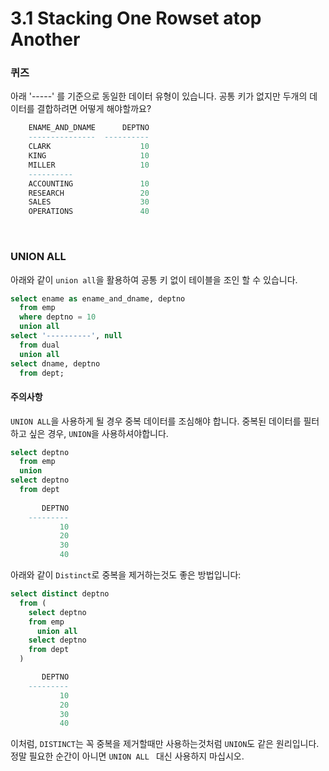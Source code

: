 # 3.1 Stacking One Rowset atop Another

### 퀴즈

아래 '-----' 를 기준으로 동일한 데이터 유형이 있습니다. 공통 키가 없지만 두개의 데이터를 결합하려면 어떻게 해야할까요?

~~~sql
    ENAME_AND_DNAME      DEPTNO
    ---------------  ----------
    CLARK                    10
    KING                     10
    MILLER                   10
    ----------
    ACCOUNTING               10
    RESEARCH                 20
    SALES                    30
    OPERATIONS               40
~~~

<br>

### UNION ALL

아래와 같이 `union all`을 활용하여 공통 키 없이 테이블을 조인 할 수 있습니다.

~~~sql
select ename as ename_and_dname, deptno
  from emp
  where deptno = 10
  union all
select '----------', null
  from dual
  union all
select dname, deptno
  from dept;
~~~

#### 주의사항

`UNION ALL`을 사용하게 될 경우 중복 데이터를 조심해야 합니다. 중복된 데이터를 필터하고 싶은 경우, `UNION`을 사용하셔야합니다.

~~~sql
select deptno
  from emp
  union
select deptno
  from dept
  
       DEPTNO
    ---------
           10
           20
           30
           40
~~~

아래와 같이 `Distinct`로 중복을 제거하는것도 좋은 방법입니다:

~~~sql
select distinct deptno
  from (
    select deptno
    from emp
      union all
    select deptno
    from dept 
  )

       DEPTNO
    ---------
           10
           20
           30
           40
~~~

이처럼, `DISTINCT`는 꼭 중복을 제거할때만 사용하는것처럼 `UNION`도 같은 원리입니다. 정말 필요한 순간이 아니면 `UNION ALL ` 대신 사용하지 마십시오.

